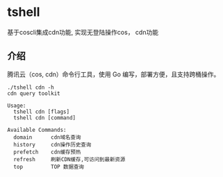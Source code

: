 # tshell

基于coscli集成cdn功能, 实现无登陆操作cos， cdn功能

## 介绍

腾讯云（cos, cdn）命令行工具，使用 Go 编写，部署方便，且支持跨桶操作。


```
./tshell cdn -h
cdn query toolkit

Usage:
  tshell cdn [flags]
  tshell cdn [command]

Available Commands:
  domain      cdn域名查询
  history     cdn操作历史查询
  prefetch    cdn缓存预热
  refresh     刷新CDN缓存,可访问到最新资源
  top         TOP 数据查询
```


